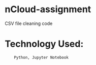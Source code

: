 # nCloud-assignment

CSV file cleaning code 

  # Technology Used:
        Python, Jupyter Notebook
